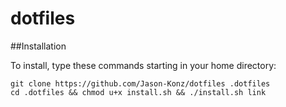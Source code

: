 # dotfiles

##Installation

To install, type these commands starting in your home directory:

```
git clone https://github.com/Jason-Konz/dotfiles .dotfiles
cd .dotfiles && chmod u+x install.sh && ./install.sh link
```
